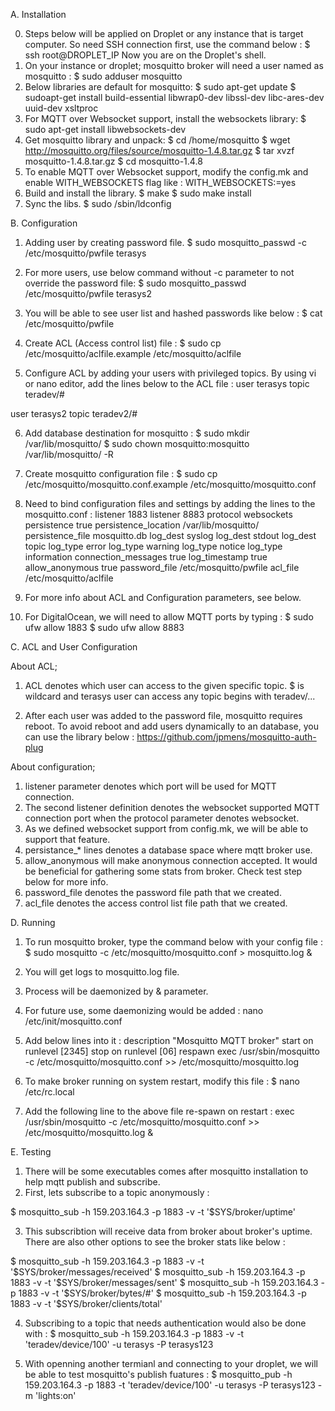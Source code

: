 A. Installation

0. Steps below will be applied on Droplet or any instance that is target computer. 
So need SSH connection first, use the command below :
$ ssh root@DROPLET_IP
Now you are on the Droplet's shell.
1. On your instance or droplet; mosquitto broker will need a user named as mosquitto :
$ sudo adduser mosquitto
2. Below libraries are default for mosquitto: 
$ sudo apt-get update
$ sudoapt-get install build-essential libwrap0-dev libssl-dev libc-ares-dev uuid-dev xsltproc 
3. For MQTT over Websocket support, install the websockets library:
$ sudo apt-get install libwebsockets-dev
4. Get mosquitto library and unpack:
$ cd /home/mosquitto
$ wget http://mosquitto.org/files/source/mosquitto-1.4.8.tar.gz
$ tar xvzf mosquitto-1.4.8.tar.gz
$ cd mosquitto-1.4.8
5. To enable MQTT over Websocket support, modify the config.mk and enable WITH_WEBSOCKETS flag like :
WITH_WEBSOCKETS:=yes
6. Build and install the library.
$ make
$ sudo make install
7. Sync the libs.
$ sudo /sbin/ldconfig


B. Configuration

1. Adding user by creating password file.
$ sudo mosquitto_passwd -c /etc/mosquitto/pwfile terasys

2. For more users, use below command without -c parameter to not override the password file:
$ sudo mosquitto_passwd /etc/mosquitto/pwfile terasys2

3. You will be able to see user list and hashed passwords like below :
$ cat /etc/mosquitto/pwfile

4. Create ACL (Access control list) file :
$ sudo cp /etc/mosquitto/aclfile.example /etc/mosquitto/aclfile

5. Configure ACL by adding your users with privileged topics. By using vi or nano editor, add the lines below to the ACL file :
user terasys
topic teradev/#

user terasys2
topic teradev2/#

6. Add database destination for mosquitto :
$ sudo mkdir /var/lib/mosquitto/
$ sudo chown mosquitto:mosquitto /var/lib/mosquitto/ -R

7. Create mosquitto configuration file :
$ sudo cp /etc/mosquitto/mosquitto.conf.example /etc/mosquitto/mosquitto.conf

8. Need to bind configuration files and settings by adding the lines to the mosquitto.conf :
listener 1883
listener 8883
protocol websockets
persistence true
persistence_location /var/lib/mosquitto/
persistence_file mosquitto.db
log_dest syslog
log_dest stdout
log_dest topic
log_type error
log_type warning
log_type notice
log_type information
connection_messages true
log_timestamp true
allow_anonymous true
password_file /etc/mosquitto/pwfile
acl_file /etc/mosquitto/aclfile

9. For more info about ACL and Configuration parameters, see below.
10. For DigitalOcean, we will need to allow MQTT ports by typing :
$ sudo ufw allow 1883
$ sudo ufw allow 8883

C. ACL and User Configuration

About ACL;

1. ACL denotes which user can access to the given specific topic. 
$ is wildcard and terasys user can access any topic begins with teradev/...

2. After each user was added to the password file, mosquitto requires reboot. 
To avoid reboot and add users dynamically to an database, you can use the library below :
https://github.com/jpmens/mosquitto-auth-plug

About configuration;

1. listener parameter denotes which port will be used for MQTT connection.
2. The second listener definition denotes the websocket supported MQTT connection port when the protocol parameter denotes websocket.
3. As we defined websocket support from config.mk, we will be able to support that feature.
4. persistance_* lines denotes a database space where mqtt broker use.
5. allow_anonymous will make anonymous connection accepted. It would be beneficial for gathering some stats from broker. Check test step below for more info.
6. password_file denotes the password file path that we created.
7. acl_file denotes the access control list file path that we created.


D. Running

1. To run mosquitto broker, type the command below with your config file :
$ sudo mosquitto -c /etc/mosquitto/mosquitto.conf > mosquitto.log &

2. You will get logs to mosquitto.log file.
3. Process will be daemonized by & parameter.
4. For future use, some daemonizing would be added :
nano /etc/init/mosquitto.conf

5. Add below lines into it :
description "Mosquitto MQTT broker"
start on runlevel [2345]
stop on runlevel [06]
respawn
exec /usr/sbin/mosquitto -c /etc/mosquitto/mosquitto.conf >> /etc/mosquitto/mosquitto.log

6. To make broker running on system restart, modify this file :
$ nano /etc/rc.local

7. Add the following line to the above file re-spawn on restart :
exec /usr/sbin/mosquitto -c /etc/mosquitto/mosquitto.conf >> /etc/mosquitto/mosquitto.log &

E. Testing

1. There will be some executables comes after mosquitto installation to help mqtt publish and subscribe.
2. First, lets subscribe to a topic anonymously :

$ mosquitto_sub -h 159.203.164.3 -p 1883 -v -t '$SYS/broker/uptime'

3. This subscribtion will receive data from broker about broker's uptime. There are also other options to see the broker stats like below :

$ mosquitto_sub -h 159.203.164.3 -p 1883 -v -t '$SYS/broker/messages/received'
$ mosquitto_sub -h 159.203.164.3 -p 1883 -v -t '$SYS/broker/messages/sent'
$ mosquitto_sub -h 159.203.164.3 -p 1883 -v -t '$SYS/broker/bytes/#'
$ mosquitto_sub -h 159.203.164.3 -p 1883 -v -t '$SYS/broker/clients/total'

4. Subscribing to a topic that needs authentication would also be done with :
$ mosquitto_sub -h 159.203.164.3 -p 1883 -v -t 'teradev/device/100' -u terasys -P terasys123

5. With openning another termianl and connecting to your droplet, we will be able to test mosquitto's publish fuatures :
$ mosquitto_pub -h 159.203.164.3 -p 1883 -t 'teradev/device/100' -u terasys -P terasys123 -m 'lights:on'



